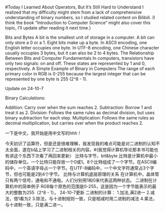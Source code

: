 #Today I Learned About Operators, But It’s Still Hard to Understand
I realized that my difficulty might stem from a lack of comprehensive understanding of binary numbers, so I studied related content on Bilibili. (I think the book “Introduction to Computer Science” might also cover this topic, I’ll update after reading it next time.)

Bits and Bytes A bit is the smallest unit of storage in a computer. A bit can only store a 0 or a 1. Eight bits make up a byte. In ASCII encoding, one English letter occupies one byte. In UTF-8 encoding, one Chinese character usually occupies 3 bytes, but it can also be 2 to 4 bytes.
The Relationship Between Bits and Computer Fundamentals In computers, transistors have only two signals: on and off. These states are represented by 1 and 0, respectively.
A Simple Example of Binary in Computers The range of each primary color in RGB is 0-255 because the largest integer that can be represented by one byte is 255 (2^8 - 1).



Update on 24-10-7

Binary Calculations:

Addition: Carry over when the sum reaches 2.
Subtraction: Borrow 1 and treat it as 2.
Division: Follows the same rules as decimal division, but uses binary subtraction for each step.
Multiplication: Follows the same rules as decimal multiplication, but carries over when the product reaches 2.



一下是中文，我开始是用中文写的hhh！

今天初识了运算符，但是还是很难理解，我发现我的难点可能是对二进制的认知不太全面，遂在b站上学习了二进制相关的内容。#(我觉得计算机导论那本书可能也有讲这个东西下次看了再回来更新）
比特与字节，bit&byte 比特是计算机中最小的储存单位。一个比特只能存放一个0或1。8个比特组成了一个字节。在ASCII编码中，一个英语字母占一个字节。在UTF-8编码中，一个中文字符通常占3个字节，但也可能是2到4个字节。
比特与计算机底层原理的关系 在计算机中，晶体管只有两个信号，通电和不通电。人们分别用1和0来代表这两种状态。
二进制在计算机中的简单例子 RGB每个原色的范围是0-255，这是因为一个字节能表示的最大的整数为255（2^8 - 1）。
24-10-7更新
二进制的计算：
1.加法,满2进一
2.减法，借1看为2
3.除法，与十进制规则一致，只是相减时用二进制的减法
4.乘法，与十进制一致，只是满二进一。
